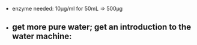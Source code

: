 - enzyme needed: 10µg/ml for 50mL => 500µg
- get more pure water; get an introduction to the water machine:
	-